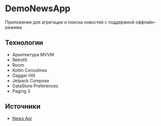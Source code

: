 # DemoNewsApp
Приложение для агрегации и поиска новостей с поддержкой оффлайн-режима

## Технологии
- Архитектура MVVM
- Retrofit
- Room
- Kotlin Coroutines
- Dagger Hilt
- Jetpack Compose
- DataStore Preferences
- Paging 3

## Источники
- [News Api](https://newsapi.org/)
